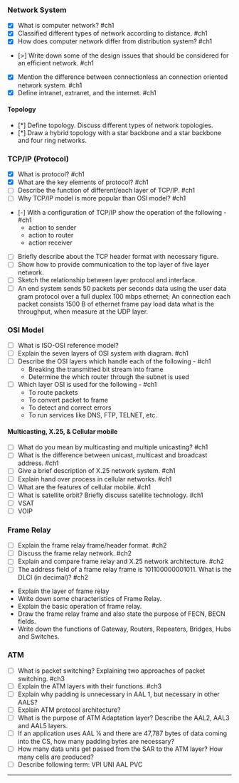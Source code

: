 ### Network System

- [x] What is computer network? #ch1 
- [x] Classified different types of network according to distance. #ch1 
- [x] How does computer network differ from distribution system? #ch1 
- [>] Write down some of the design issues that should be considered for an efficient network. #ch1 
- [x] Mention the difference between connectionless an connection oriented network system. #ch1 
- [x] Define intranet, extranet, and the internet. #ch1 

#### Topology

- [*] Define topology. Discuss different types of network topologies.
- [*] Draw a hybrid topology with a star backbone and a star backbone and four ring networks.


### TCP/IP (Protocol)

- [x] What is protocol?  #ch1
- [x] What are the key elements of protocol? #ch1 
- [ ] Describe the function of different/each layer of TCP/IP. #ch1 
- [ ] Why TCP/IP model is more popular than OSI model? #ch1 
- [-] With a configuration of TCP/IP show the operation of the following - #ch1 
	- action to sender
	- action to router
	- action receiver
- [ ] Briefly describe about the TCP header format with necessary figure.
- [ ] Show how to provide communication to the top layer of five layer network.
- [ ] Sketch the relationship between layer protocol and interface.
- [ ] An end system sends 50 packets per seconds data using the user data gram protocol over a full duplex 100 mbps ethernet; An connection each packet consists 1500 B of ethernet frame pay load data what is the throughput, when measure at the UDP layer.

### OSI Model

- [ ] What is ISO-OSI reference model?
- [ ] Explain the seven layers of OSI system with diagram. #ch1 
- [ ] Describe the OSI layers which handle each of the following - #ch1 
    - Breaking the transmitted bit stream into frame
    - Determine the which router through the subnet is used
- [ ] Which layer OSI is used for the following - #ch1 
    - To route packets
    - To convert packet to frame
    - To detect and correct errors
    - To run services like DNS, FTP, TELNET, etc.

#### Multicasting, X.25, & Cellular mobile

- [ ] What do you mean by multicasting and multiple unicasting? #ch1 
- [ ] What is the difference between unicast, multicast and broadcast address. #ch1 
- [ ] Give a brief description of X.25 network system. #ch1 
- [ ] Explain hand over process in cellular networks. #ch1 
- [ ] What are the features of cellular mobile. #ch1 
- [ ] What is satellite orbit? Briefly discuss satellite technology. #ch1 
- [ ] VSAT
- [ ] VOIP

### Frame Relay

- [ ] Explain the frame relay frame/header format. #ch2
- [ ] Discuss the frame relay network. #ch2 
- [ ] Explain and compare frame relay and X.25 network architecture. #ch2 
- [ ] The address field of a frame relay frame is 101100000001011. What is the DLCI (in decimal)? #ch2 
- Explain the layer of frame relay
- Write down some characteristics of Frame Relay.
- Explain the basic operation of frame relay.
- Draw the frame relay frame and also state the purpose of FECN, BECN fields.
- Write down the functions of Gateway, Routers, Repeaters, Bridges, Hubs and Switches.

### ATM

- [ ] What is packet switching? Explaining two approaches of packet switching. #ch3 
- [ ] Explain the ATM layers with their functions. #ch3 
- [ ] Explain why padding is unnecessary in AAL 1, but necessary in other AALS?
- [ ] Explain ATM protocol architecture?
- [ ] What is the purpose of ATM Adaptation layer? Describe the AAL2, AAL3 and AAL5 layers.
- [ ] If an application uses AAL ¼ and there are 47,787 bytes of data coming into the CS, how many padding bytes are necessary? 
- [ ] How many data units get passed from the SAR to the ATM layer? How many cells are produced?
- [ ] Describe following term: VPI UNI AAL PVC

---
